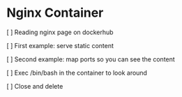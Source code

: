 # Nginx Container

[ ] Reading nginx page on dockerhub

[ ] First example: serve static content

[ ] Second example: map ports so you can see the content

[ ] Exec /bin/bash in the container to look around

[ ] Close and delete
